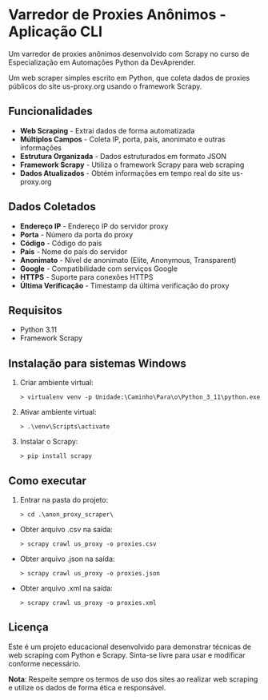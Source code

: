 # Varredor de Proxies Anônimos - Aplicação CLI

Um varredor de proxies anônimos desenvolvido com Scrapy no curso de Especialização em Automações Python da DevAprender.

Um web scraper simples escrito em Python, que coleta dados de proxies públicos do site us-proxy.org usando o framework Scrapy.

## Funcionalidades

- **Web Scraping** - Extrai dados de forma automatizada
- **Múltiplos Campos** - Coleta IP, porta, país, anonimato e outras informações
- **Estrutura Organizada** - Dados estruturados em formato JSON
- **Framework Scrapy** - Utiliza o framework Scrapy para web scraping
- **Dados Atualizados** - Obtém informações em tempo real do site us-proxy.org

## Dados Coletados

- **Endereço IP** - Endereço IP do servidor proxy
- **Porta** - Número da porta do proxy
- **Código** - Código do país
- **País** - Nome do país do servidor
- **Anonimato** - Nível de anonimato (Elite, Anonymous, Transparent)
- **Google** - Compatibilidade com serviços Google
- **HTTPS** - Suporte para conexões HTTPS
- **Última Verificação** - Timestamp da última verificação do proxy

## Requisitos

- Python 3.11
- Framework Scrapy

## Instalação para sistemas Windows

1. Criar ambiente virtual:
   ```
   > virtualenv venv -p Unidade:\Caminho\Para\o\Python_3_11\python.exe
   ```

2. Ativar ambiente virtual:
   ```
   > .\venv\Scripts\activate
   ```

3. Instalar o Scrapy:
   ```
   > pip install scrapy
   ```

## Como executar

1. Entrar na pasta do projeto:
   ```
   > cd .\anon_proxy_scraper\
   ```

- Obter arquivo .csv na saída:
   ```
   > scrapy crawl us_proxy -o proxies.csv
   ```

- Obter arquivo .json na saída:
   ```
   > scrapy crawl us_proxy -o proxies.json
   ```

- Obter arquivo .xml na saída:
   ```
   > scrapy crawl us_proxy -o proxies.xml
   ```

## Licença

Este é um projeto educacional desenvolvido para demonstrar técnicas de web scraping com Python e Scrapy. Sinta-se livre para usar e modificar conforme necessário.

**Nota**: Respeite sempre os termos de uso dos sites ao realizar web scraping e utilize os dados de forma ética e responsável.
